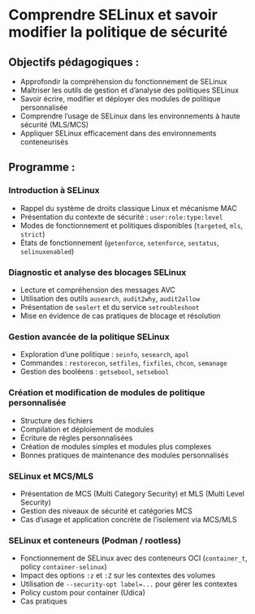 # Comprendre SELinux et savoir modifier la politique de sécurité
## Objectifs pédagogiques :

* Approfondir la compréhension du fonctionnement de SELinux
* Maîtriser les outils de gestion et d’analyse des politiques SELinux
* Savoir écrire, modifier et déployer des modules de politique personnalisée
* Comprendre l’usage de SELinux dans les environnements à haute sécurité (MLS/MCS)
* Appliquer SELinux efficacement dans des environnements conteneurisés

## Programme :

### Introduction à SELinux

* Rappel du système de droits classique Linux et mécanisme MAC
* Présentation du contexte de sécurité : `user:role:type:level`
* Modes de fonctionnement et politiques disponibles (`targeted`, `mls`, `strict`)
* États de fonctionnement (`getenforce`, `setenforce`, `sestatus`, `selinuxenabled`)

### Diagnostic et analyse des blocages SELinux

* Lecture et compréhension des messages AVC
* Utilisation des outils `ausearch`, `audit2why`, `audit2allow`
* Présentation de `sealert` et du service `setroubleshoot`
* Mise en évidence de cas pratiques de blocage et résolution

### Gestion avancée de la politique SELinux

* Exploration d’une politique : `seinfo`, `sesearch`, `apol`
* Commandes : `restorecon`, `setfiles`, `fixfiles`, `chcon`, `semanage`
* Gestion des booléens : `getsebool`, `setsebool`

### Création et modification de modules de politique personnalisée

* Structure des fichiers
* Compilation et déploiement de modules
* Écriture de règles personnalisées
* Création de modules simples et modules plus complexes
* Bonnes pratiques de maintenance des modules personnalisés

### SELinux et MCS/MLS

* Présentation de MCS (Multi Category Security) et MLS (Multi Level Security)
* Gestion des niveaux de sécurité et catégories MCS
* Cas d’usage et application concrète de l’isolement via MCS/MLS

### SELinux et conteneurs (Podman / rootless)

* Fonctionnement de SELinux avec des conteneurs OCI (``container_t``, policy ``container-selinux``)
* Impact des options `:z` et `:Z` sur les contextes des volumes
* Utilisation de `--security-opt label=...` pour gérer les contextes
* Policy custom pour container (Udica)
* Cas pratiques 
